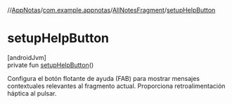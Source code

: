//[AppNotas](../../../index.md)/[com.example.appnotas](../index.md)/[AllNotesFragment](index.md)/[setupHelpButton](setup-help-button.md)

# setupHelpButton

[androidJvm]\
private fun [setupHelpButton](setup-help-button.md)()

Configura el botón flotante de ayuda (FAB) para mostrar mensajes contextuales relevantes al fragmento actual. Proporciona retroalimentación háptica al pulsar.
